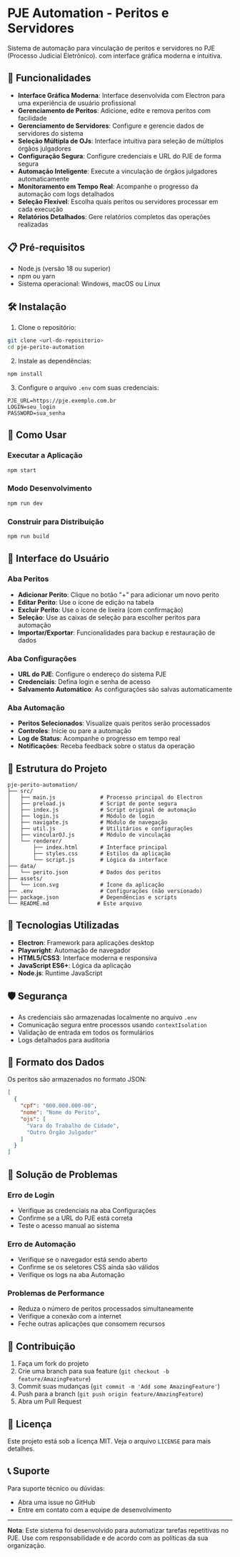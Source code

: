 # PJE Automation - Peritos e Servidores

Sistema de automação para vinculação de peritos e servidores no PJE (Processo Judicial Eletrônico). com interface gráfica moderna e intuitiva.

## 🚀 Funcionalidades

- **Interface Gráfica Moderna**: Interface desenvolvida com Electron para uma experiência de usuário profissional
- **Gerenciamento de Peritos**: Adicione, edite e remova peritos com facilidade
- **Gerenciamento de Servidores**: Configure e gerencie dados de servidores do sistema
- **Seleção Múltipla de OJs**: Interface intuitiva para seleção de múltiplos órgãos julgadores
- **Configuração Segura**: Configure credenciais e URL do PJE de forma segura
- **Automação Inteligente**: Execute a vinculação de órgãos julgadores automaticamente
- **Monitoramento em Tempo Real**: Acompanhe o progresso da automação com logs detalhados
- **Seleção Flexível**: Escolha quais peritos ou servidores processar em cada execução
- **Relatórios Detalhados**: Gere relatórios completos das operações realizadas

## 📋 Pré-requisitos

- Node.js (versão 18 ou superior)
- npm ou yarn
- Sistema operacional: Windows, macOS ou Linux

## 🛠️ Instalação

1. Clone o repositório:
```bash
git clone <url-do-repositorio>
cd pje-perito-automation
```

2. Instale as dependências:
```bash
npm install
```

3. Configure o arquivo `.env` com suas credenciais:
```env
PJE_URL=https://pje.exemplo.com.br
LOGIN=seu_login
PASSWORD=sua_senha
```

## 🚀 Como Usar

### Executar a Aplicação

```bash
npm start
```

### Modo Desenvolvimento

```bash
npm run dev
```

### Construir para Distribuição

```bash
npm run build
```

## 📱 Interface do Usuário

### Aba Peritos
- **Adicionar Perito**: Clique no botão "+" para adicionar um novo perito
- **Editar Perito**: Use o ícone de edição na tabela
- **Excluir Perito**: Use o ícone de lixeira (com confirmação)
- **Seleção**: Use as caixas de seleção para escolher peritos para automação
- **Importar/Exportar**: Funcionalidades para backup e restauração de dados

### Aba Configurações
- **URL do PJE**: Configure o endereço do sistema PJE
- **Credenciais**: Defina login e senha de acesso
- **Salvamento Automático**: As configurações são salvas automaticamente

### Aba Automação
- **Peritos Selecionados**: Visualize quais peritos serão processados
- **Controles**: Inicie ou pare a automação
- **Log de Status**: Acompanhe o progresso em tempo real
- **Notificações**: Receba feedback sobre o status da operação

## 📁 Estrutura do Projeto

```
pje-perito-automation/
├── src/
│   ├── main.js              # Processo principal do Electron
│   ├── preload.js           # Script de ponte segura
│   ├── index.js             # Script original de automação
│   ├── login.js             # Módulo de login
│   ├── navigate.js          # Módulo de navegação
│   ├── util.js              # Utilitários e configurações
│   ├── vincularOJ.js        # Módulo de vinculação
│   └── renderer/
│       ├── index.html       # Interface principal
│       ├── styles.css       # Estilos da aplicação
│       └── script.js        # Lógica da interface
├── data/
│   └── perito.json          # Dados dos peritos
├── assets/
│   └── icon.svg             # Ícone da aplicação
├── .env                     # Configurações (não versionado)
├── package.json             # Dependências e scripts
└── README.md               # Este arquivo
```

## 🔧 Tecnologias Utilizadas

- **Electron**: Framework para aplicações desktop
- **Playwright**: Automação de navegador
- **HTML5/CSS3**: Interface moderna e responsiva
- **JavaScript ES6+**: Lógica da aplicação
- **Node.js**: Runtime JavaScript

## 🛡️ Segurança

- As credenciais são armazenadas localmente no arquivo `.env`
- Comunicação segura entre processos usando `contextIsolation`
- Validação de entrada em todos os formulários
- Logs detalhados para auditoria

## 📝 Formato dos Dados

Os peritos são armazenados no formato JSON:

```json
[
  {
    "cpf": "000.000.000-00",
    "nome": "Nome do Perito",
    "ojs": [
      "Vara do Trabalho de Cidade",
      "Outro Órgão Julgador"
    ]
  }
]
```

## 🐛 Solução de Problemas

### Erro de Login
- Verifique as credenciais na aba Configurações
- Confirme se a URL do PJE está correta
- Teste o acesso manual ao sistema

### Erro de Automação
- Verifique se o navegador está sendo aberto
- Confirme se os seletores CSS ainda são válidos
- Verifique os logs na aba Automação

### Problemas de Performance
- Reduza o número de peritos processados simultaneamente
- Verifique a conexão com a internet
- Feche outras aplicações que consomem recursos

## 🤝 Contribuição

1. Faça um fork do projeto
2. Crie uma branch para sua feature (`git checkout -b feature/AmazingFeature`)
3. Commit suas mudanças (`git commit -m 'Add some AmazingFeature'`)
4. Push para a branch (`git push origin feature/AmazingFeature`)
5. Abra um Pull Request

## 📄 Licença

Este projeto está sob a licença MIT. Veja o arquivo `LICENSE` para mais detalhes.

## 📞 Suporte

Para suporte técnico ou dúvidas:
- Abra uma issue no GitHub
- Entre em contato com a equipe de desenvolvimento

---

**Nota**: Este sistema foi desenvolvido para automatizar tarefas repetitivas no PJE. Use com responsabilidade e de acordo com as políticas da sua organização.